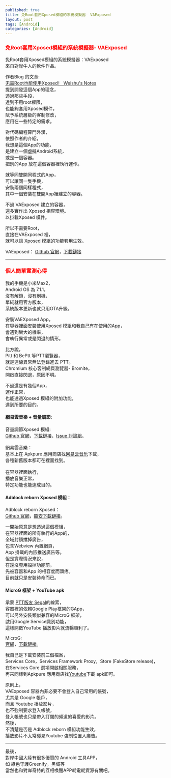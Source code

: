```yaml
---
published: true
title: 免Root套用Xposed模組的系統模擬器- VAExposed
layout: post
tags: [Android]
categories: [Android]
---
```


### <font color="red">免Root套用Xposed模組的系統模擬器- VAExposed</font> 

免Root套用Xposed模組的系統模擬器：VAExposed   
來自對岸牛人的軟件作品。    
    
作者Blog 的文章:   
[<span lang="zh-Hans">无需Root也能使用Xposed！ Weishu's Notes</span>][1]   
提到開發這個App的理念，   
透過那些手段，   
達到不用root權限，   
也能夠套用Xposed模件，    
賦予系統層級的客制修改，    
應用在一些特定的需求。   
    
對代碼編程算門外漢，    
依照作者的介紹，    
我想是這個App的功能，    
是建立一個虛擬Android系統，   
或是一個容器。   
把別的App 放在這個容器裡執行運作。   
    
就等同雙開同程式的App，   
可以讓同一隻手機，   
安裝兩個同樣程式，   
其中一個安裝在雙開App裡建立的容器。   
    
不過 VAExposed 建立的容器，   
還多實作出 Xposed 相容環境。    
以掛載Xposed 模件。   
    
所以不需要Root，    
直接在VAExposed 裡，   
就可以讓 Xposed 模組的功能套用生效。    
    
VAExposed：
[Github 官網][2]，[下載鏈接][3]

------

### <font color="red">個人簡單實測心得</font>

我的手機是小米Max2，        
Android OS 為 7.1.1，     
沒有解鎖，沒有刷機，      
單純就用官方版本，       
系統版本更新也就只用OTA升級。        
        
安裝VAEXposed App，        
在容器裡面安裝使用Xposed 模組和我自己有在使用的App，     
會遇到蠻大的機率，       
會執行異常或是閃退的情形。          
        
比方說，   
Pitt 和 BePtt 等PTT瀏覽器，       
就是連線異常無法登錄進去 PTT。       
Chromium 核心客制網頁瀏覽器- Bromite，        
開啟直接閃退，原因不明。        
        
不過還是有幾個App，       
運作正常，       
也能透過Xposed 模組的附加功能，     
達到所要的目的。        
              
#### 網易雲音樂 + 音量調節:    

音量調節Xposed 模組:      
[Github 官網][4]，[下載鏈接][5]，[Issue 討論組][6]。      
        
網易雲音樂：    
基本上在 Apkpure 應用商店找[<span lang="zh-Hans">网易云音乐</span>][7]下載，     
各種新舊版本都可在裡面找到。      
        
在容器裡面執行，        
播放音樂正常，     
特定功能也能達成目的。    
    
#### Adblock reborn Xposed 模組：      

Adblock reborn Xposed：      
[Github 官網][8]，[酷安下載鏈接][9]。      

一開始原意是想透過這個模組，      
在容器裡面的所有執行的App的，        
全域封鎖擋掉廣告，       
包含Webview 內置網頁，     
App 掛載的內嵌推送廣告等。        
但是實際情況來說，           
在還沒套用擋掉功能前，     
先被容器和App 的相容度而頭疼。              
目前就只是安裝待命而已。            

#### MicroG 框架 + YouTube apk
        
承蒙 [PTT版友 Segal][10]的線索，        
容器裡的依賴Google Play框架的GApp，       
可以另外安裝類似兼容的MicroG 框架，       
啟用Google Service識別功能，       
這樣開啟YouTube 播放影片就流暢順利了。     

MicroG:     
[官網][11]，[下載鏈接][12]。          

我自己是下載安裝前三個檔案，      
Services Core，Services Framework Proxy，Store (FakeStore release)，       
在Services Core 選項開啟相關服務，        
再來同樣到Apkpure 應用商店找[Youtube][7]下載 apk即可。     
        
原則上，        
VAExposed 容器內非必要不會登入自己常用的帳號，        
尤其是 Google 帳戶，      
而且 Youtube 播放影片，        
也不強制要求登入帳號，     
登入帳號也只是帶入訂閱的頻道的喜愛的影片。       
然後，     
不清楚是否是 Adblock reborn 模組功能生效，       
播放影片不太常碰見Youtube 強制性置入廣告。       
        
-----
        
最後，     
對岸中國大陸有很多優質的 Android 工具APP，     
如 綠色守護Greenify，黑域等      
當然也和對岸奇特的互相喚醒APP耗電耗資源有關吧。       

[1]: http://weishu.me/2017/12/02/non-root-xposed/
[2]: https://github.com/android-hacker/VAExposed
[3]: https://github.com/android-hacker/VAExposed/releases
[4]: https://github.com/bin456789/Unblock163MusicClient-Xposed
[5]: https://github.com/bin456789/Unblock163MusicClient-Xposed/releases
[6]: https://github.com/bin456789/Unblock163MusicClient-Xposed/issues
[7]: https://apkpure.com/%E7%BD%91%E6%98%93%E4%BA%91%E9%9F%B3%E4%B9%90/com.netease.cloudmusic
[8]: https://github.com/AdBlocker-Reborn/AdBlocker_Reborn
[9]: http://coolapk.com/apk/com.aviraxp.adblocker.continued
[10]: https://www.ptt.cc/bbs/Android/M.1517075195.A.118.html
[11]: https://microg.org/
[12]: https://microg.org/download.html

